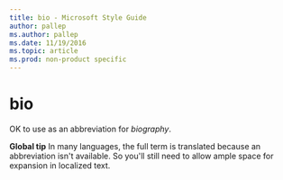 ```yaml
---
title: bio - Microsoft Style Guide
author: pallep
ms.author: pallep
ms.date: 11/19/2016
ms.topic: article
ms.prod: non-product specific
---
```


# bio

OK to use as an abbreviation for *biography*.

**Global tip** In
many languages, the full term is translated because an abbreviation
isn't available. So you'll still need to allow ample space for expansion
in localized text. 
